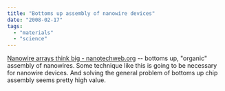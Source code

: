 ```yaml
---
title: "Bottoms up assembly of nanowire devices"
date: "2008-02-17"
tags: 
  - "materials"
  - "science"
---
```


[Nanowire arrays think big - nanotechweb.org](http://nanotechweb.org/cws/article/tech/32880 "Nanowire arrays think big - nanotechweb.org") -- bottoms up, "organic" assembly of nanowires. Some technique like this is going to be necessary for nanowire devices. And solving the general problem of bottoms up chip assembly seems pretty high value.
